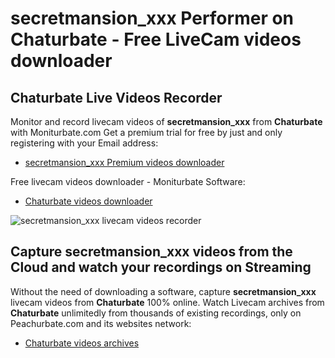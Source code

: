 # secretmansion_xxx Performer on Chaturbate - Free LiveCam videos downloader

## Chaturbate Live Videos Recorder

Monitor and record livecam videos of **secretmansion_xxx** from **Chaturbate** with Moniturbate.com
Get a premium trial for free by just and only registering with your Email address:
* [secretmansion_xxx Premium videos downloader](https://moniturbate.com/request-demo-licence-key.html)

Free livecam videos downloader - Moniturbate Software:
* [Chaturbate videos downloader](https://moniturbate.com/moniturbate-download-software.html)

![secretmansion_xxx livecam videos recorder](https://peachurnet.com/templates/moniturbate-software.png)


## Capture secretmansion_xxx videos from the Cloud and watch your recordings on Streaming

Without the need of downloading a software, capture **secretmansion_xxx** livecam videos from **Chaturbate** 100% online.
Watch Livecam archives from **Chaturbate** unlimitedly from thousands of existing recordings, only on Peachurbate.com and its websites network:
* [Chaturbate videos archives](https://peachurnet.com/)